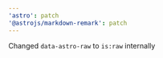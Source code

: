```yaml
---
'astro': patch
'@astrojs/markdown-remark': patch
---
```


Changed `data-astro-raw` to `is:raw` internally
